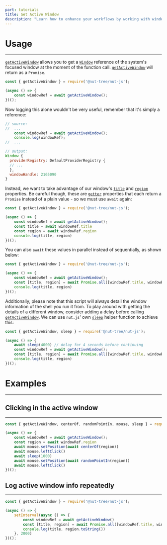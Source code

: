 ```yaml
---
part: tutorials
title: Get Active Window
description: "Learn how to enhance your workflows by working with windows"
---
```


# Usage

--- 

[`getActiveWindow`](https://nut-tree.github.io/apidoc/interfaces/window_api_interface.WindowApi.html#getActiveWindow) allows you to get a [`Window`](https://nut-tree.github.io/apidoc/classes/window_class.Window.html) reference of the system's focused window at the moment of the function call.
[`getActiveWindow`](https://nut-tree.github.io/apidoc/interfaces/window_api_interface.WindowApi.html#getActiveWindow) will return as a `Promise`.

```js {4}
const { getActiveWindow } = require('@nut-tree/nut-js');

(async () => {
    const windowRef = await getActiveWindow();
})();

```
Now logging this alone wouldn't be very useful, remember that it's simply a reference:

```js
// source:
//  ...
    const windowRef = await getActiveWindow();
    console.log(windowRef);
//  ...

// output:
Window {
  providerRegistry: DefaultProviderRegistry {
  // ...
  },
  windowHandle: 2165090
}
```

Instead, we want to take advantage of our window's [`title`](https://nut-tree.github.io/apidoc/classes/window_class.Window.html#title) and [`region`](https://nut-tree.github.io/apidoc/classes/window_class.Window.html#region) properties. Be careful though, these are [`getter`](https://developer.mozilla.org/en-US/docs/Web/JavaScript/Reference/Functions/get) properties that each return a `Promise` instead of a plain value - so we must use `await` again:

```js {5,6}
const { getActiveWindow } = require('@nut-tree/nut-js');

(async () => {
    const windowRef = await getActiveWindow();
    const title = await windowRef.title
    const region = await windowRef.region
    console.log(title, region)
})();
```

You can also `await` these values in parallel instead of sequentially, as shown below:

```js {5}
const { getActiveWindow } = require('@nut-tree/nut-js');

(async () => {
    const windowRef = await getActiveWindow();
    const [title, region] = await Promise.all([windowRef.title, windowRef.region])
    console.log(title, region)
})();
```

Additionally, please note that this script will always detail the window information of the shell you run it from. To play around with getting the details of a different window, consider adding a delay before calling [`getActiveWindow`](https://nut-tree.github.io/apidoc/interfaces/window_api_interface.WindowApi.html#getActiveWindow). We can use `nut.js`' own [`sleep`](https://nut-tree.github.io/apidoc/modules/sleep_function.html) helper function to achieve this:

```js {1,4}
const { getActiveWindow, sleep } = require('@nut-tree/nut-js');

(async () => {
    await sleep(4000) // delay for 4 seconds before continuing
    const windowRef = await getActiveWindow();
    const [title, region] = await Promise.all([windowRef.title, windowRef.region])
    console.log(title, region)
})();
```

# Examples

--- 


## Clicking in the active window

--- 

```js
const { getActiveWindow, centerOf, randomPointIn, mouse, sleep } = require('@nut-tree/nut-js');

(async () => {
    const windowRef = await getActiveWindow();
    const region = await windowRef.region
    await mouse.setPosition(await centerOf(region))
    await mouse.leftClick()
    await sleep(1000)
    await mouse.setPosition(await randomPointIn(region))
    await mouse.leftClick()
})();
```

## Log active window info repeatedly

--- 

```js
const { getActiveWindow } = require('@nut-tree/nut-js');

(async () => {
    setInterval(async () => {
        const windowRef = await getActiveWindow()
        const [title, region] = await Promise.all([windowRef.title, windowRef.region])
        console.log(title, region.toString())
    }, 2000)
})();
```